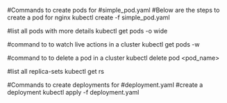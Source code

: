 #Commands to create pods for #simple_pod.yaml
#Below are the steps to create a pod for nginx
kubectl create -f simple_pod.yaml

#list all pods with more details 
kubectl get pods -o wide

#command to to watch live actions in a cluster
kubectl get pods -w

#command to to delete a pod in a cluster
kubectl delete pod <pod_name>

#list all replica-sets
kubectl get rs


#Commands to create deployments for #deployment.yaml
#create a deployment 
kubectl apply -f deployment.yaml
